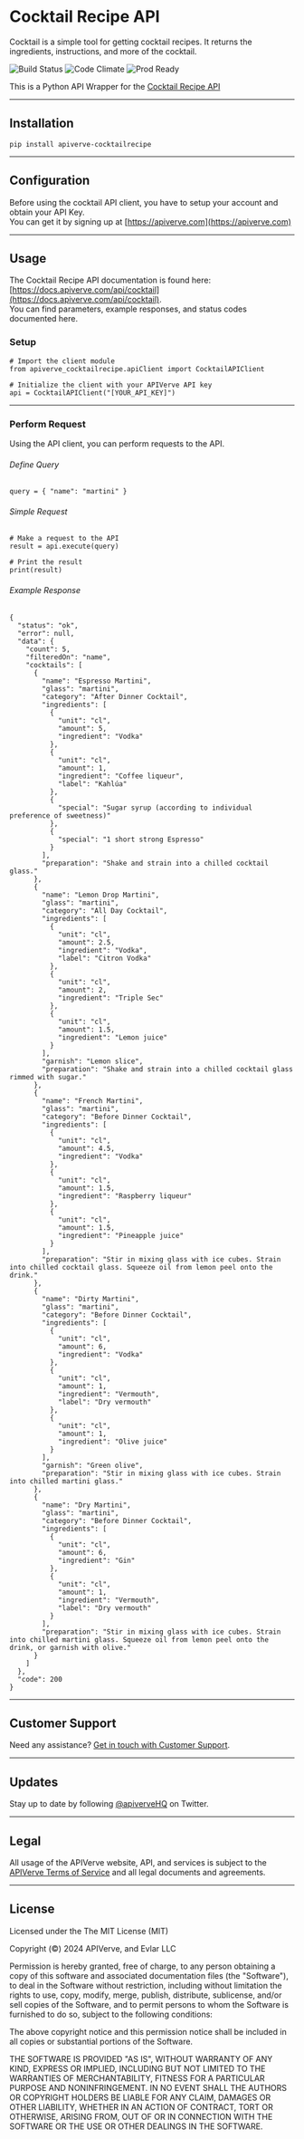Cocktail Recipe API
============

Cocktail is a simple tool for getting cocktail recipes. It returns the ingredients, instructions, and more of the cocktail.

![Build Status](https://img.shields.io/badge/build-passing-green)
![Code Climate](https://img.shields.io/badge/maintainability-B-purple)
![Prod Ready](https://img.shields.io/badge/production-ready-blue)

This is a Python API Wrapper for the [Cocktail Recipe API](https://apiverve.com/marketplace/api/cocktail)

---

## Installation
	pip install apiverve-cocktailrecipe

---

## Configuration

Before using the cocktail API client, you have to setup your account and obtain your API Key.  
You can get it by signing up at [https://apiverve.com](https://apiverve.com)

---

## Usage

The Cocktail Recipe API documentation is found here: [https://docs.apiverve.com/api/cocktail](https://docs.apiverve.com/api/cocktail).  
You can find parameters, example responses, and status codes documented here.

### Setup

```
# Import the client module
from apiverve_cocktailrecipe.apiClient import CocktailAPIClient

# Initialize the client with your APIVerve API key
api = CocktailAPIClient("[YOUR_API_KEY]")
```

---


### Perform Request
Using the API client, you can perform requests to the API.

###### Define Query

```
query = { "name": "martini" }
```

###### Simple Request

```
# Make a request to the API
result = api.execute(query)

# Print the result
print(result)
```

###### Example Response

```
{
  "status": "ok",
  "error": null,
  "data": {
    "count": 5,
    "filteredOn": "name",
    "cocktails": [
      {
        "name": "Espresso Martini",
        "glass": "martini",
        "category": "After Dinner Cocktail",
        "ingredients": [
          {
            "unit": "cl",
            "amount": 5,
            "ingredient": "Vodka"
          },
          {
            "unit": "cl",
            "amount": 1,
            "ingredient": "Coffee liqueur",
            "label": "Kahlúa"
          },
          {
            "special": "Sugar syrup (according to individual preference of sweetness)"
          },
          {
            "special": "1 short strong Espresso"
          }
        ],
        "preparation": "Shake and strain into a chilled cocktail glass."
      },
      {
        "name": "Lemon Drop Martini",
        "glass": "martini",
        "category": "All Day Cocktail",
        "ingredients": [
          {
            "unit": "cl",
            "amount": 2.5,
            "ingredient": "Vodka",
            "label": "Citron Vodka"
          },
          {
            "unit": "cl",
            "amount": 2,
            "ingredient": "Triple Sec"
          },
          {
            "unit": "cl",
            "amount": 1.5,
            "ingredient": "Lemon juice"
          }
        ],
        "garnish": "Lemon slice",
        "preparation": "Shake and strain into a chilled cocktail glass rimmed with sugar."
      },
      {
        "name": "French Martini",
        "glass": "martini",
        "category": "Before Dinner Cocktail",
        "ingredients": [
          {
            "unit": "cl",
            "amount": 4.5,
            "ingredient": "Vodka"
          },
          {
            "unit": "cl",
            "amount": 1.5,
            "ingredient": "Raspberry liqueur"
          },
          {
            "unit": "cl",
            "amount": 1.5,
            "ingredient": "Pineapple juice"
          }
        ],
        "preparation": "Stir in mixing glass with ice cubes. Strain into chilled cocktail glass. Squeeze oil from lemon peel onto the drink."
      },
      {
        "name": "Dirty Martini",
        "glass": "martini",
        "category": "Before Dinner Cocktail",
        "ingredients": [
          {
            "unit": "cl",
            "amount": 6,
            "ingredient": "Vodka"
          },
          {
            "unit": "cl",
            "amount": 1,
            "ingredient": "Vermouth",
            "label": "Dry vermouth"
          },
          {
            "unit": "cl",
            "amount": 1,
            "ingredient": "Olive juice"
          }
        ],
        "garnish": "Green olive",
        "preparation": "Stir in mixing glass with ice cubes. Strain into chilled martini glass."
      },
      {
        "name": "Dry Martini",
        "glass": "martini",
        "category": "Before Dinner Cocktail",
        "ingredients": [
          {
            "unit": "cl",
            "amount": 6,
            "ingredient": "Gin"
          },
          {
            "unit": "cl",
            "amount": 1,
            "ingredient": "Vermouth",
            "label": "Dry vermouth"
          }
        ],
        "preparation": "Stir in mixing glass with ice cubes. Strain into chilled martini glass. Squeeze oil from lemon peel onto the drink, or garnish with olive."
      }
    ]
  },
  "code": 200
}
```

---

## Customer Support

Need any assistance? [Get in touch with Customer Support](https://apiverve.com/contact).

---

## Updates
Stay up to date by following [@apiverveHQ](https://twitter.com/apiverveHQ) on Twitter.

---

## Legal

All usage of the APIVerve website, API, and services is subject to the [APIVerve Terms of Service](https://apiverve.com/terms) and all legal documents and agreements.

---

## License
Licensed under the The MIT License (MIT)

Copyright (&copy;) 2024 APIVerve, and Evlar LLC

Permission is hereby granted, free of charge, to any person obtaining a copy of this software and associated documentation files (the "Software"), to deal in the Software without restriction, including without limitation the rights to use, copy, modify, merge, publish, distribute, sublicense, and/or sell copies of the Software, and to permit persons to whom the Software is furnished to do so, subject to the following conditions:

The above copyright notice and this permission notice shall be included in all copies or substantial portions of the Software.

THE SOFTWARE IS PROVIDED "AS IS", WITHOUT WARRANTY OF ANY KIND, EXPRESS OR IMPLIED, INCLUDING BUT NOT LIMITED TO THE WARRANTIES OF MERCHANTABILITY, FITNESS FOR A PARTICULAR PURPOSE AND NONINFRINGEMENT. IN NO EVENT SHALL THE AUTHORS OR COPYRIGHT HOLDERS BE LIABLE FOR ANY CLAIM, DAMAGES OR OTHER LIABILITY, WHETHER IN AN ACTION OF CONTRACT, TORT OR OTHERWISE, ARISING FROM, OUT OF OR IN CONNECTION WITH THE SOFTWARE OR THE USE OR OTHER DEALINGS IN THE SOFTWARE.